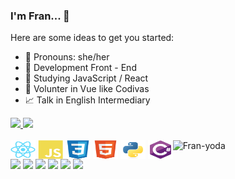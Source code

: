 ### I'm Fran... 👋

Here are some ideas to get you started:

- 💬 Pronouns: she/her
- 🔭 Development Front - End 
- 🌱 Studying JavaScript / React
- 💚 Volunter in Vue like Codivas 
- 📈 Talk in English Intermediary


<!--  Parte 1 -->
<div>
  <a href="https://github.com/franciane-lark">
  <img height="180em" src="https://github-readme-stats.vercel.app/api?username=franciane-lark&show_icons=true&theme=tokyonight&include_all_commits=true&count_private=true"/>
  <img height="180em" src="https://github-readme-stats.vercel.app/api/top-langs/?username=franciane-lark&layout=compact&langs_count=16&theme=highcontrast"/>
</div>
  



<div style="display: inline-block"><br>
  

  <img align="center" alt="Fran-React" height="30" width="40" src="https://raw.githubusercontent.com/devicons/devicon/master/icons/react/react-original.svg">
  
  <img align="center" alt="Fran-Js" height="30" width="40" src="https://raw.githubusercontent.com/devicons/devicon/master/icons/javascript/javascript-plain.svg">
  
  <img align="center" alt="Fran-CSS" height="30" width="40" src="https://raw.githubusercontent.com/devicons/devicon/master/icons/css3/css3-original.svg">
  
  <img align="center" alt="Fran-HTML" height="30" width="40" src="https://raw.githubusercontent.com/devicons/devicon/master/icons/html5/html5-original.svg">
  
  <img align="center" alt="Fran-Java" height="30" width="40" src="https://raw.githubusercontent.com/devicons/devicon/master/icons/python/python-original.svg">
  
  <img align="center" alt="Fran-C" height="30" width="40" src="https://raw.githubusercontent.com/devicons/devicon/master/icons/csharp/csharp-original.svg">

  
  <img align="right" alt="Fran-yoda" src="https://cdn.discordapp.com/attachments/795358919417397249/825430589581688872/hi.gif">
</div>


  
 <br>
  <!--  Parte 3 -->
 
 <div>
   <a href="https://www.youtube.com/channel/UC6R-xadnaCDyWgyG9dM2gAA" target="_blank"><img src="https://img.shields.io/badge/YouTube-FF0000?style=for-the-badge&logo=youtube&logoColor=white" target="_blank"></a>
  <a href="https://instagram.com/lark_tech" target="_blank"><img src="https://img.shields.io/badge/-Instagram-%23E4405F?style=for-the-badge&logo=instagram&logoColor=white" target="_blank"></a>
 	<a href="https://www.twitch.tv/franciane_lark" target="_blank"><img src="https://img.shields.io/badge/Twitch-9146FF?style=for-the-badge&logo=twitch&logoColor=white" target="_blank"></a>
 <a href="https://discord.com/channels/@me/722590403433463870" target="_blank"><img src="https://img.shields.io/badge/Discord-7289DA?style=for-the-badge&logo=discord&logoColor=white" target="_blank"></a> 
  <a href = "mailto:franciane.lark019@gmail.com"><img src="https://img.shields.io/badge/-Gmail-%23333?style=for-the-badge&logo=gmail&logoColor=white" target="_blank"></a>
  <a href="https://www.linkedin.com/in/franciane-lark/" target="_blank"><img src="https://img.shields.io/badge/-LinkedIn-%230077B5?style=for-the-badge&logo=linkedin&logoColor=white" target="_blank"></a> 
 </div>
 
  
<!--  Parte 4  (Snake)-->
  

